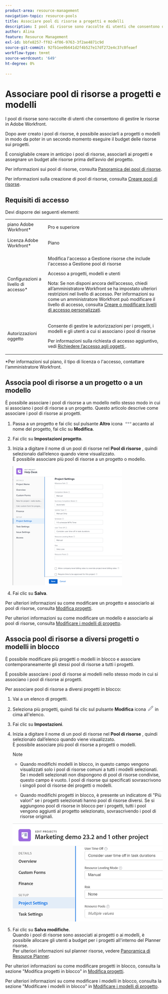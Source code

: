 ```yaml
---
product-area: resource-management
navigation-topic: resource-pools
title: Associare pool di risorse a progetti e modelli
description: I pool di risorse sono raccolte di utenti che consentono di gestire le risorse in Adobe Workfront.
author: Alina
feature: Resource Management
exl-id: bbfe8257-ff02-4f06-9763-3f2ae4871c9d
source-git-commit: 92fb1ee0b641d2f4b527e17df272e4c37c0feaef
workflow-type: tm+mt
source-wordcount: '649'
ht-degree: 0%

---
```


# Associare pool di risorse a progetti e modelli


<!-- drafted for bulk editing projects: keep this in yellow till this releases to ALL customers - May 1, 2023

Also - take out all the references to Preview and Prod at prod final
-->

<!--<span class="preview">The highlighted information on this page refers to functionality not yet generally available. It is available for all customers in the Preview environment and for a select group of customers in the Production environment.</span>-->


<!--
<p>The sections about how to add resource pools to templates, projects are duplicated from the articles listed in those sections (Editing Projects, Creating a Template, etc).</p>
<p>***I decided to keep these steps here, though, because it's hard to parse through those much lunger articles for just updating this one field.)</p>
-->

I pool di risorse sono raccolte di utenti che consentono di gestire le risorse in Adobe Workfront.

Dopo aver creato i pool di risorse, è possibile associarli a progetti o modelli in modo da poter in un secondo momento eseguire il budget delle risorse sui progetti.

È consigliabile creare in anticipo i pool di risorse, associarli ai progetti e assegnare un budget alle risorse prima dell’avvio del progetto.

Per informazioni sui pool di risorse, consulta [Panoramica dei pool di risorse](../../../resource-mgmt/resource-planning/resource-pools/work-with-resource-pools.md).

Per informazioni sulla creazione di pool di risorse, consulta [Creare pool di risorse](../../../resource-mgmt/resource-planning/resource-pools/create-resource-pools.md).

## Requisiti di accesso

Devi disporre dei seguenti elementi:

<table style="table-layout:auto"> 
 <col> 
 <col> 
 <tbody> 
  <tr> 
   <td role="rowheader">piano Adobe Workfront*</td> 
   <td> <p>Pro e superiore</p> </td> 
  </tr> 
  <tr> 
   <td role="rowheader">Licenza Adobe Workfront*</td> 
   <td> <p>Piano </p> </td> 
  </tr> 
  <tr> 
   <td role="rowheader">Configurazioni a livello di accesso*</td> 
   <td> <p>Modifica l'accesso a Gestione risorse che include l'accesso a Gestione pool di risorse</p> <p>Accesso a progetti, modelli e utenti</p> <p>Nota: Se non disponi ancora dell’accesso, chiedi all’amministratore Workfront se ha impostato ulteriori restrizioni nel livello di accesso. Per informazioni su come un amministratore Workfront può modificare il livello di accesso, consulta <a href="../../../administration-and-setup/add-users/configure-and-grant-access/create-modify-access-levels.md" class="MCXref xref">Creare o modificare livelli di accesso personalizzati</a>.</p> </td> 
  </tr> 
  <tr data-mc-conditions=""> 
   <td role="rowheader">Autorizzazioni oggetto</td> 
   <td> <p>Consente di gestire le autorizzazioni per i progetti, i modelli e gli utenti a cui si associano i pool di risorse</p> <p>Per informazioni sulla richiesta di accesso aggiuntivo, vedi <a href="../../../workfront-basics/grant-and-request-access-to-objects/request-access.md" class="MCXref xref">Richiedere l’accesso agli oggetti </a>.</p> </td> 
  </tr> 
 </tbody> 
</table>

&#42;Per informazioni sul piano, il tipo di licenza o l&#39;accesso, contattare l&#39;amministratore Workfront.

## Associa pool di risorse a un progetto o a un modello

È possibile associare i pool di risorse a un modello nello stesso modo in cui si associano i pool di risorse a un progetto. Questo articolo descrive come associare i pool di risorse ai progetti.

1. Passa a un progetto e fai clic sul pulsante **Altro** icona ![](assets/more-icon.png)accanto al nome del progetto, fai clic su **Modifica**.

1. Fai clic su **Impostazioni progetto**.

1. Inizia a digitare il nome di un pool di risorse nel **Pool di risorse** , quindi selezionalo dall’elenco quando viene visualizzato.\
   È possibile associare più pool di risorse a un progetto o modello.

   ![](assets/nwe-project-settings-in-edit-project-box-350x380.png)

1. Fai clic su **Salva**.

Per ulteriori informazioni su come modificare un progetto e associarlo ai pool di risorse, consulta [Modifica progetti](../../../manage-work/projects/manage-projects/edit-projects.md).

Per ulteriori informazioni su come modificare un modello e associarlo ai pool di risorse, consulta [Modificare i modelli di progetto](../../../manage-work/projects/create-and-manage-templates/edit-templates.md).

## Associa pool di risorse a diversi progetti o modelli in blocco

È possibile modificare più progetti o modelli in blocco e associare contemporaneamente gli stessi pool di risorse a tutti i progetti.

È possibile associare i pool di risorse ai modelli nello stesso modo in cui si associano i pool di risorse ai progetti.

Per associare pool di risorse a diversi progetti in blocco:

1. Vai a un elenco di progetti.
1. Seleziona più progetti, quindi fai clic sul pulsante **Modifica** icona ![](assets/edit-icon.png) in cima all&#39;elenco.

1. Fai clic su **Impostazioni**.
1. Inizia a digitare il nome di un pool di risorse nel **Pool di risorse** , quindi selezionalo dall’elenco quando viene visualizzato.\
   È possibile associare più pool di risorse a progetti o modelli.

   >[!NOTE]
   >
   >* Quando modifichi modelli in blocco, in questo campo vengono visualizzati solo i pool di risorse comuni a tutti i modelli selezionati. Se i modelli selezionati non dispongono di pool di risorse condivise, questo campo è vuoto. I pool di risorse qui specificati sovrascrivono i singoli pool di risorse dei progetti o modelli.
   >
   >* Quando modifichi progetti in blocco, è presente un indicatore di &quot;Più valori&quot; se i progetti selezionati hanno pool di risorse diversi. Se si aggiungono pool di risorse in blocco per i progetti, tutti i pool vengono aggiunti al progetto selezionato, sovrascrivendo i pool di risorse originali.</span>


   <span class="preview">![add_resource_pool_to_multiple_projects.png](assets/add-resource-pools-to-multiple-projects-350x358.png)</span>

1. Fai clic su **Salva modifiche**.\
   Quando i pool di risorse sono associati ai progetti o ai modelli, è possibile allocare gli utenti a budget per i progetti all&#39;interno del Planner risorse.\
   Per ulteriori informazioni sul planner risorse, vedere [Panoramica di Resource Planner](../../../resource-mgmt/resource-planning/get-started-resource-planner.md).

Per ulteriori informazioni su come modificare progetti in blocco, consulta la sezione &quot;Modifica progetti in blocco&quot; in [Modifica progetti](../../../manage-work/projects/manage-projects/edit-projects.md).

Per ulteriori informazioni su come modificare i modelli in blocco, consulta la sezione &quot;Modificare i modelli in blocco&quot; in [Modificare i modelli di progetto](../../../manage-work/projects/create-and-manage-templates/edit-templates.md).
